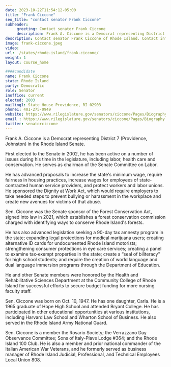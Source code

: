 ```yaml
---
date: 2023-10-22T11:54:12-05:00
title: "Frank Ciccone"
seo_title: "contact senator Frank Ciccone"
subheader:
     greeting: Contact senator Frank Ciccone
     description: Frank A. Ciccone is a Democrat representing District 7 (Providence, Johnston) in the Rhode Island Senate. First elected to the Senate in 2002, he has been active on a number of issues during his time in the legislature, including labor, health care and conservation
description: Contact senator Frank Ciccone of Rhode Island. Contact information for Frank Ciccone includes email address, phone number, and mailing address.
image: frank-ciccone.jpeg
video:
url:  /states/rhode-island/frank-ciccone/
weight: 1
layout: course_home

####candidate
name: Frank Ciccone
state: Rhode Island
party: Democratic
role: Senator
inoffice: current
elected: 2003
mailing1: State House Providence, RI 02903
phone1: 401-275-0949
website: https://www.rilegislature.gov/senators/ciccone/Pages/Biography.aspx/
email : https://www.rilegislature.gov/senators/ciccone/Pages/Biography.aspx/
twitter: senatorciccone
---
```


Frank A. Ciccone is a Democrat representing District 7 (Providence, Johnston) in the Rhode Island Senate.

First elected to the Senate in 2002, he has been active on a number of issues during his time in the legislature, including labor, health care and conservation. He serves as chairman of the Senate Committee on Labor.

He has advanced proposals to increase the state's minimum wage, require fairness in housing practices, increase wages for employees of state-contracted human service providers, and protect workers and labor unions. He sponsored the Dignity at Work Act, which would require employers to take needed steps to prevent bullying or harassment in the workplace and create new avenues for victims of that abuse.

Sen. Ciccone was the Senate sponsor of the Forest Conservation Act, signed into law in 2021, which establishes a forest conservation commission charged with identifying ways to conserve Rhode Island's forests.

He has also advanced legislation seeking a 90-day tax amnesty program in the state; expanding legal protections for medical marijuana users; creating alternative ID cards for undocumented Rhode Island motorists; strengthening consumer protections in eye care services; creating a panel to examine tax-exempt properties in the state; create a “seal of biliteracy" for high school students; and require the creation of world language and dual language immersion programs through the Department of Education.

He and other Senate members were honored by the Health and Rehabilitative Sciences Department at the Community College of Rhode Island for successful efforts to secure budget funding for more nursing faculty staff.

Sen. Ciccone was born on Oct. 10, 1947. He has one daughter, Carla. He is a 1965 graduate of Hope High School and attended Bryant College. He has participated in other educational opportunities at various institutions, including Harvard Law School and Wharton School of Business. He also served in the Rhode Island Army National Guard.

Sen. Ciccone is a member the Rosario Society; the Verrazzano Day Observance Committee; Sons of Italy-Piave Lodge #364; and the Rhode Island 100 Club. He is also a member and prior national commander of the Italian American War Veterans, and he formerly served as business manager of Rhode Island Judicial, Professional, and Technical Employees Local Union 808.​
